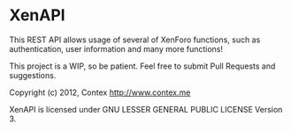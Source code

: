XenAPI
==========

This REST API allows usage of several of XenForo functions, such as authentication, user information and many more functions!

This project is a WIP, so be patient. Feel free to submit Pull Requests and suggestions.

Copyright (c) 2012, Contex <http://www.contex.me>

XenAPI is licensed under GNU LESSER GENERAL PUBLIC LICENSE Version 3.